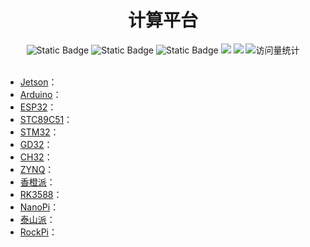 <div align="center">
<h1>计算平台</h1>
</div>


<div align="center">
    <img alt="Static Badge" src="https://img.shields.io/badge/QQ-1482275402-red">
    <img alt="Static Badge" src="https://img.shields.io/badge/%E5%BE%AE%E4%BF%A1-lizhengxiao99-green">
    <img alt="Static Badge" src="https://img.shields.io/badge/Email-dauger%40126.com-brown">
    <a href="https://blog.csdn.net/daoge2666/"><img src="https://img.shields.io/badge/CSDN-论坛-c32136" /></a>
    <a href="https://www.zhihu.com/people/dao-ge-92-60/"><img src="https://img.shields.io/badge/Zhihu-知乎-blue" /></a>
    <img src="https://komarev.com/ghpvc/?username=LiZhengXiao99&label=Views&color=0e75b6&style=flat" alt="访问量统计" />
</div>

<br/>

* [Jetson](https://www.nvidia.com/en-us/autonomous-machines/)：
* [Arduino](https://www.arduino.cc/)：
* [ESP32](https://www.espressif.com.cn/)：
* [STC89C51](https://www.stcmicro.com/index.html)：
* [STM32](https://www.st.com/zh/microcontrollers-microprocessors/stm32-32-bit-arm-cortex-mcus.html)：
* [GD32](https://www.gd32mcu.com/cn/product/)：
* [CH32](https://www.wch.cn/products/productsCenter/mcuInterface?categoryId=70)：
* [ZYNQ](https://china.xilinx.com/products/silicon-devices/soc/zynq-7000.html)：
* [香橙派](http://www.orangepi.cn/)：
* [RK3588](https://www.rock-chips.com/a/cn/product/RK35xilie/2022/0926/1656.html)：
* [NanoPi](https://www.friendlyelec.com/)：
* [泰山派](https://lckfb.com/project/detail/lctspi-2g-16g?param=baseInfo)：
* [RockPi](https://rockpi.org/)：